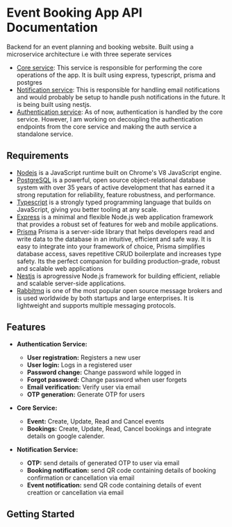 # Event Booking App API Documentation

Backend for an event planning and booking website. Built using a microservice architecture i.e with three seperate services

- [Core service](https://github.com/alahirajeffrey/event-booking-app/tree/master/core-service): This service is responsible for performing the core operations of the app. It is built using express, typescript, prisma and postgres
- [Notification service](https://github.com/alahirajeffrey/event-booking-app/tree/master/notification-microservice): This is responsible for handling email notifications and would probably be setup to handle push notifications in the future. It is being built using nestjs.
- [Authentication service](): As of now, authentication is handled by the core service. However, I am working on decoupling the authentication endpoints from the core service and making the auth service a standalone service.

## Requirements

- [Nodejs](https://nodejs.org/en/) is a JavaScript runtime built on Chrome's V8 JavaScript engine.
- [PostgreSQL](https://www.postgresql.org/) is a powerful, open source object-relational database system with over 35 years of active development that has earned it a strong reputation for reliability, feature robustness, and performance.
- [Typescript](https://www.typescriptlang.org/) is a strongly typed programming language that builds on JavaScript, giving you better tooling at any scale.
- [Express](https://expressjs.com/) is a minimal and flexible Node.js web application framework that provides a robust set of features for web and mobile applications.
- [Prisma](https://www.prisma.io/) Prisma is a server-side library that helps developers read and write data to the database in an intuitive, efficient and safe way. It is easy to integrate into your framework of choice, Prisma simplifies database access, saves repetitive CRUD boilerplate and increases type safety. Its the perfect companion for building production-grade, robust and scalable web applications
- [Nestjs](https://nestjs.com/) is aprogressive Node.js framework for building efficient, reliable and scalable server-side applications.
- [Rabbitmq](https://rabbitmq.com) is one of the most popular open source message brokers and is used worldwide by both startups and large enterprises. It is lightweight and supports multiple messaging protocols.

## Features

- **Authentication Service:**

  - **User registration:** Registers a new user
  - **User login:** Logs in a registered user
  - **Password change:** Change password while logged in
  - **Forgot password:** Change password when user forgets
  - **Email verification:** Verify user via email
  - **OTP generation:** Generate OTP for users

- **Core Service:**

  - **Event:** Create, Update, Read and Cancel events
  - **Bookings:** Create, Update, Read, Cancel bookings and integrate details on google calender.

- **Notification Service:**

  - **OTP:** send details of generated OTP to user via email
  - **Booking notification:** send QR code containing details of booking confirmation or cancellation via email
  - **Event notification:** send QR code containing details of event creattion or cancellation via email

## Getting Started
